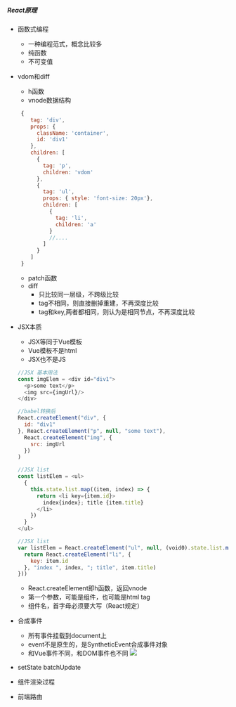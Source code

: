 ##### React原理
- 函数式编程
  - 一种编程范式，概念比较多
  - 纯函数
  - 不可变值
- vdom和diff
  - h函数
  - vnode数据结构
  ```javascript
   {
      tag: 'div',
      props: {
        className: 'container',
        id: 'div1'
      },
      children: [
        {
          tag: 'p',
          children: 'vdom'
        },
        {
          tag: 'ul',
          props: { style: 'font-size: 20px'},
          children: [
            {
              tag: 'li',
              children: 'a'
            } 
            //....
          ]
        }
      ]
   }
  ```
  - patch函数
  - diff
    - 只比较同一层级，不跨级比较
    - tag不相同，则直接删掉重建，不再深度比较
    - tag和key,两者都相同，则认为是相同节点，不再深度比较
- JSX本质
  - JSX等同于Vue模板
  - Vue模板不是html
  - JSX也不是JS
  ```javascript
  //JSX 基本用法
  const imgElem = <div id="div1">
    <p>some text</p>
    <img src={imgUrl}/>
  </div>
  
  //babel转换后
  React.createElement("div", {
    id: "div1"
  }, React.createElement("p", null, "some text"), 
    React.createElement("img", {
      src: imgUrl
    })
  )
  ```
  ```javascript
  //JSX list
  const listElem = <ul>
    {
      this.state.list.map((item, index) => {
        return <li key={item.id}>
          index{index}; title {item.title}
        </li>
      })
    }
  </ul>
  
  //JSX list
  var listElem = React.createElement("ul", null, (void0).state.list.map(function (item, index) {
    return React.createElement("li", {
      key: item.id
    }, "index ", index, "; title", item.title)
  }))
  ```
  - React.createElement即h函数，返回vnode
  - 第一个参数，可能是组件，也可能是html tag
  - 组件名，首字母必须要大写（React规定） 
- 合成事件
  - 所有事件挂载到document上
  - event不是原生的，是SyntheticEvent合成事件对象
  - 和Vue事件不同，和DOM事件也不同
  [![](https://image.prntscr.com/image/-sxjckNhQE2lq-gzi2iO9w.png)](https://image.prntscr.com/image/-sxjckNhQE2lq-gzi2iO9w.png "markdown")

- setState batchUpdate
- 组件渲染过程
- 前端路由
